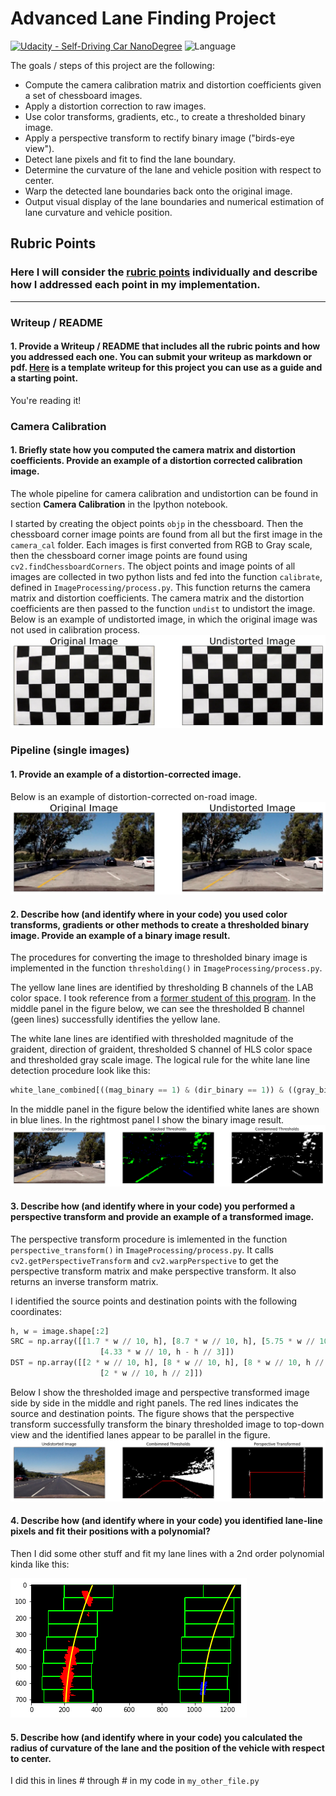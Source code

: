 # **Advanced Lane Finding Project**

[![Udacity - Self-Driving Car NanoDegree](https://s3.amazonaws.com/udacity-sdc/github/shield-carnd.svg)](http://www.udacity.com/drive)  ![Language](https://img.shields.io/badge/language-Python-green.svg)

The goals / steps of this project are the following:

* Compute the camera calibration matrix and distortion coefficients given a set of chessboard images.
* Apply a distortion correction to raw images.
* Use color transforms, gradients, etc., to create a thresholded binary image.
* Apply a perspective transform to rectify binary image ("birds-eye view").
* Detect lane pixels and fit to find the lane boundary.
* Determine the curvature of the lane and vehicle position with respect to center.
* Warp the detected lane boundaries back onto the original image.
* Output visual display of the lane boundaries and numerical estimation of lane curvature and vehicle position.

[//]: # (Image References)
[image1]: ./output_images/camera_calibration.png "Undistorted"
[image2]: ./output_images/pipeline_undistort.png "Undistorted Image on Road"
[image3]: ./output_images/thresholding.png "Thresholded Binary Image"
[image4]: ./output_images/perspective_transform.png "Warped Image"
[image5]: ./output_images/polynomial_fit.png "Fitted Polynomial"
[image6]: ./examples/example_output.jpg "Output"
[video1]: ./project_video.mp4 "Video"

## Rubric Points
### Here I will consider the [rubric points](https://review.udacity.com/#!/rubrics/571/view) individually and describe how I addressed each point in my implementation.

---

### Writeup / README

#### 1. Provide a Writeup / README that includes all the rubric points and how you addressed each one.  You can submit your writeup as markdown or pdf.  [Here](https://github.com/udacity/CarND-Advanced-Lane-Lines/blob/master/writeup_template.md) is a template writeup for this project you can use as a guide and a starting point.

You're reading it!

### Camera Calibration

#### 1. Briefly state how you computed the camera matrix and distortion coefficients. Provide an example of a distortion corrected calibration image.
The whole pipeline for camera calibration and undistortion can be found
in section **Camera Calibration** in the Ipython notebook.

I started by creating the object points `objp` in the chessboard.
Then the chessboard corner image points are found from all but the first image
in the `camera_cal` folder.  Each images is first converted from RGB to Gray scale,
then the chessboard corner image points are found using `cv2.findChessboardCorners`.
The object points and image points of all images are collected in two python lists
and fed into the function `calibrate`, defined in `ImageProcessing/process.py`.
This function returns the camera matrix and distortion coefficients.
The camera matrix and the distortion coefficients are then passed to the function `undist` to undistort the image.
Below is an example of undistorted image, in which the original image was not used in calibration process.
![Undistorted Image][image1]

### Pipeline (single images)

#### 1. Provide an example of a distortion-corrected image.
Below is an example of distortion-corrected on-road image.
![Undistorted Image on Road][image2]

#### 2. Describe how (and identify where in your code) you used color transforms, gradients or other methods to create a thresholded binary image.  Provide an example of a binary image result.

The procedures for converting the image to thresholded binary image is implemented in the function `thresholding()` in `ImageProcessing/process.py`. 

The yellow lane lines are identified by thresholding B channels of the LAB color space. I took reference from a [former student of this program](https://github.com/jeremy-shannon/CarND-Advanced-Lane-Lines). In the middle panel in the figure below, we can see the thresholded B channel (geen lines) successfully identifies the yellow lane.

The white lane lines are identified with thresholded magnitude of the graident, direction of graident, thresholded S channel of HLS color space and thresholded gray scale image. 
The logical rule for the white lane line detection procedure look like this:
```python
white_lane_combined[((mag_binary == 1) & (dir_binary == 1)) & ((gray_binary == 1) | (s_binary == 1))] = 1
```
In the middle panel in the figure below the identified white lanes are shown in blue lines. 
In the rightmost panel I show the binary image result.
![Thresholded Binary Image][image3]

#### 3. Describe how (and identify where in your code) you performed a perspective transform and provide an example of a transformed image.

The perspective transform procedure is imlemented in the function `perspective_transform()` in `ImageProcessing/process.py`.  It calls `cv2.getPerspectiveTransform` and `cv2.warpPerspective` to get the perspective transform matrix and make perspective transform.  It also returns an inverse transform matrix.

I identified the source points and destination points with the following coordinates:
```python
h, w = image.shape[:2]
SRC = np.array([[1.7 * w // 10, h], [8.7 * w // 10, h], [5.75 * w // 10, h - h // 3], 
                    [4.33 * w // 10, h - h // 3]])
DST = np.array([[2 * w // 10, h], [8 * w // 10, h], [8 * w // 10, h // 2], 
                    [2 * w // 10, h // 2]])
```
Below I show the thresholded image and perspective transformed image side by side in the middle and right panels.  The red lines indicates the source and destination points.  The figure shows that the perspective transform successfully transform the binary thresholded image to top-down view and the identified lanes appear to be parallel in the figure.
![Warped Image][image4]

#### 4. Describe how (and identify where in your code) you identified lane-line pixels and fit their positions with a polynomial?

Then I did some other stuff and fit my lane lines with a 2nd order polynomial kinda like this:

![alt text][image5]

#### 5. Describe how (and identify where in your code) you calculated the radius of curvature of the lane and the position of the vehicle with respect to center.

I did this in lines # through # in my code in `my_other_file.py`